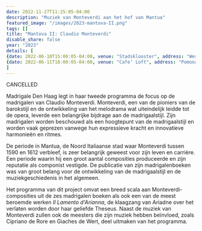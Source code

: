 ```yaml
---
date: 2022-11-27T11:25:05-04:00
description: "Muziek van Monteverdi aan het hof van Mantua"
featured_image: "/images/2023-mantova-II.png"
tags: []
title: "Mantova II: Claudio Monteverdi"
disable_share: false
year: "2023"
details: [
{date: 2022-06-10T15:00:05-04:00, venue: "Stadsklooster", address: "Westeinde 101, 2512 GW Den Haag", price: "€10, €15, €20, inclusief een drankje na afloop", ticketText: "koop toegangskaart(en)", ticketLink: "CANCELLED"},
{date: 2022-06-11T18:00:05-04:00, venue: "Cafe’ Loft", address: "Pomonaplein 49A, 2564XS Den Haag", price: "€ 45, inclusief Italiaans 3-gangendiner", ticketText: "reserveer hier uw tafel", ticketLink: "CANCELLED"},
]
---
```

CANCELLED

Madrigale Den Haag legt in haar tweede programma de focus op de madrigalen van Claudio Monteverdi. Monteverdi, een van de pioniers van de barokstijl en de ontwikkeling van het melodrama wat uiteindelijk leidde tot de opera, leverde een belangrijke bijdrage aan de madrigaalstijl. Zijn madrigalen worden beschouwd als een hoogtepunt van de madrigaalstijl en worden vaak geprezen vanwege hun expressieve kracht en innovatieve harmonieën en ritmes.

De periode in Mantua, de Noord Italiaanse stad waar Monteverdi tussen 1590 en 1612 verbleef, is zeer belangrijk geweest voor zijn leven en carrière. Een periode waarin hij een groot aantal composities produceerde en zijn reputatie als componist vestigde. De publicatie van zijn madrigalenboeken was van groot belang voor de ontwikkeling van de madrigaalstijl en de muziekgeschiedenis in het algemeen.

Het programma van dit project omvat een breed scala aan Monteverdi-composities uit de zes madrigalen boeken als ook een van de meest beroemde werken _Il Lamento d'Arianna_, de klaagzang van Ariadne over het verlaten worden door haar geliefde Theseus. Naast de muziek van Monteverdi zullen ook de meesters die zijn muziek hebben beïnvloed, zoals Cipriano de Rore en Giaches de Wert, deel uitmaken van het programma. 
